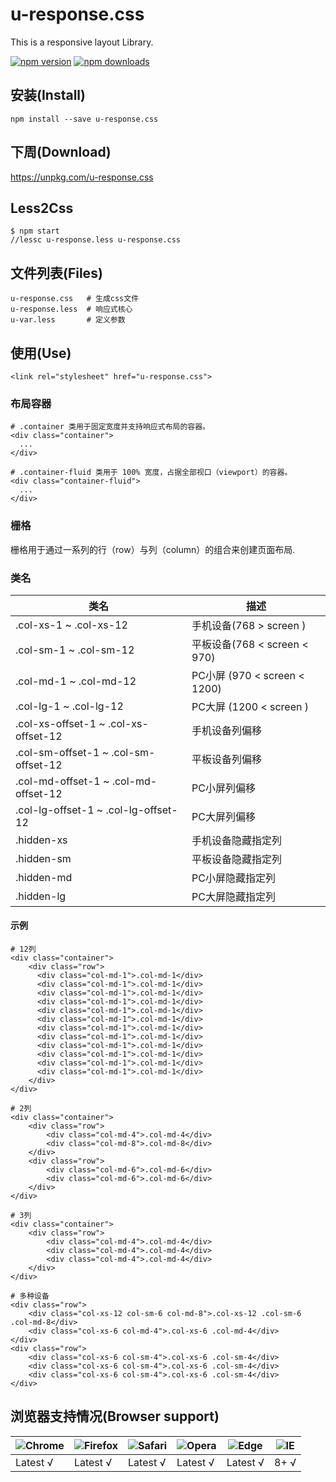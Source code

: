 # u-response.css
This is a responsive layout Library.


[![npm version](https://img.shields.io/npm/v/u-response.css.svg?style=flat-square)](https://www.npmjs.org/package/u-response.css)
[![npm downloads](https://img.shields.io/npm/dm/u-response.css.svg?style=flat-square)](http://npm-stat.com/charts.html?package=u-response.css)

## 安装(Install)
```
npm install --save u-response.css
```
## 下周(Download)
https://unpkg.com/u-response.css
## Less2Css
```
$ npm start
//lessc u-response.less u-response.css
```
## 文件列表(Files)
```
u-response.css   # 生成css文件
u-response.less  # 响应式核心
u-var.less       # 定义参数
```
## 使用(Use)

```
<link rel="stylesheet" href="u-response.css">
```

### 布局容器
```
# .container 类用于固定宽度并支持响应式布局的容器。
<div class="container">
  ...
</div>

# .container-fluid 类用于 100% 宽度，占据全部视口（viewport）的容器。
<div class="container-fluid">
  ...
</div>
```

### 栅格
栅格用于通过一系列的行（row）与列（column）的组合来创建页面布局.

### 类名

类名 | 描述        
------|------------- 
.col-xs-1 ~ .col-xs-12 | 手机设备(768 > screen )
.col-sm-1 ~ .col-sm-12 | 平板设备(768 < screen < 970)
.col-md-1 ~ .col-md-12 | PC小屏 (970 < screen < 1200)
.col-lg-1 ~ .col-lg-12 | PC大屏 (1200 < screen )
.col-xs-offset-1 ~ .col-xs-offset-12 | 手机设备列偏移
.col-sm-offset-1 ~ .col-sm-offset-12 | 平板设备列偏移
.col-md-offset-1 ~ .col-md-offset-12 | PC小屏列偏移
.col-lg-offset-1 ~ .col-lg-offset-12 | PC大屏列偏移
.hidden-xs | 手机设备隐藏指定列
.hidden-sm | 平板设备隐藏指定列
.hidden-md | PC小屏隐藏指定列
.hidden-lg | PC大屏隐藏指定列

#### 示例
```
# 12列
<div class="container">
	<div class="row">
	  <div class="col-md-1">.col-md-1</div>
	  <div class="col-md-1">.col-md-1</div>
	  <div class="col-md-1">.col-md-1</div>
	  <div class="col-md-1">.col-md-1</div>
	  <div class="col-md-1">.col-md-1</div>
	  <div class="col-md-1">.col-md-1</div>
	  <div class="col-md-1">.col-md-1</div>
	  <div class="col-md-1">.col-md-1</div>
	  <div class="col-md-1">.col-md-1</div>
	  <div class="col-md-1">.col-md-1</div>
	  <div class="col-md-1">.col-md-1</div>
	  <div class="col-md-1">.col-md-1</div>
	</div>
</div>

# 2列
<div class="container">
	<div class="row">
		<div class="col-md-4">.col-md-4</div>
		<div class="col-md-8">.col-md-8</div>
	</div>
	<div class="row">
		<div class="col-md-6">.col-md-6</div>
		<div class="col-md-6">.col-md-6</div>
	</div>
</div>

# 3列
<div class="container">
	<div class="row">
		<div class="col-md-4">.col-md-4</div>
		<div class="col-md-4">.col-md-4</div>
		<div class="col-md-4">.col-md-4</div>
	</div>
</div>

# 多种设备
<div class="row">
	<div class="col-xs-12 col-sm-6 col-md-8">.col-xs-12 .col-sm-6 .col-md-8</div>
	<div class="col-xs-6 col-md-4">.col-xs-6 .col-md-4</div>
</div>
<div class="row">
	<div class="col-xs-6 col-sm-4">.col-xs-6 .col-sm-4</div>
	<div class="col-xs-6 col-sm-4">.col-xs-6 .col-sm-4</div>
	<div class="col-xs-6 col-sm-4">.col-xs-6 .col-sm-4</div>
</div>
```

## 浏览器支持情况(Browser support)

![Chrome](https://raw.github.com/alrra/browser-logos/master/src/chrome/chrome_48x48.png) | ![Firefox](https://raw.github.com/alrra/browser-logos/master/src/firefox/firefox_48x48.png) | ![Safari](https://raw.github.com/alrra/browser-logos/master/src/safari/safari_48x48.png) | ![Opera](https://raw.github.com/alrra/browser-logos/master/src/opera/opera_48x48.png) | ![Edge](https://raw.github.com/alrra/browser-logos/master/src/edge/edge_48x48.png) | ![IE](https://raw.github.com/alrra/browser-logos/master/src/archive/internet-explorer_9-11/internet-explorer_9-11_48x48.png) |
--- | --- | --- | --- | --- | --- |
Latest √ | Latest √ | Latest √ | Latest √ | Latest √| 8+ √






